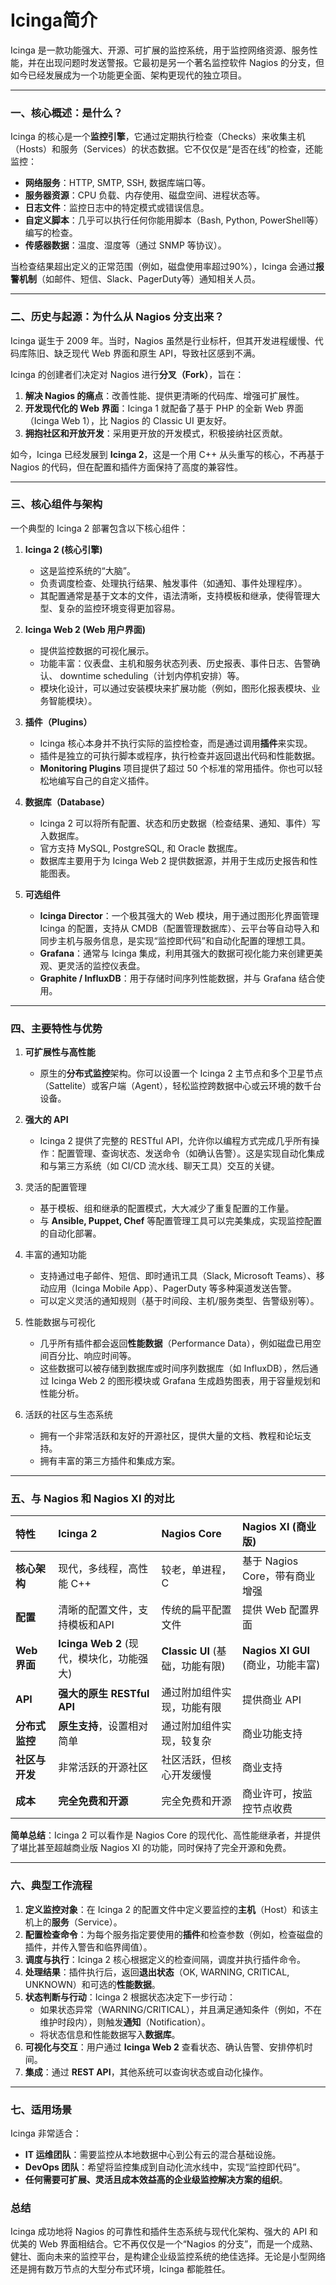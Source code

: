 # Icinga简介

Icinga 是一款功能强大、开源、可扩展的监控系统，用于监控网络资源、服务性能，并在出现问题时发送警报。它最初是另一个著名监控软件 Nagios 的分支，但如今已经发展成为一个功能更全面、架构更现代的独立项目。

---

### 一、核心概述：是什么？

Icinga 的核心是一个**监控引擎**，它通过定期执行检查（Checks）来收集主机（Hosts）和服务（Services）的状态数据。它不仅仅是“是否在线”的检查，还能监控：
*   **网络服务**：HTTP, SMTP, SSH, 数据库端口等。
*   **服务器资源**：CPU 负载、内存使用、磁盘空间、进程状态等。
*   **日志文件**：监控日志中的特定模式或错误信息。
*   **自定义脚本**：几乎可以执行任何你能用脚本（Bash, Python, PowerShell等）编写的检查。
*   **传感器数据**：温度、湿度等（通过 SNMP 等协议）。

当检查结果超出定义的正常范围（例如，磁盘使用率超过90%），Icinga 会通过**报警机制**（如邮件、短信、Slack、PagerDuty等）通知相关人员。

---

### 二、历史与起源：为什么从 Nagios 分支出来？

Icinga 诞生于 2009 年。当时，Nagios 虽然是行业标杆，但其开发进程缓慢、代码库陈旧、缺乏现代 Web 界面和原生 API，导致社区感到不满。

Icinga 的创建者们决定对 Nagios 进行**分叉（Fork）**，旨在：
1.  **解决 Nagios 的痛点**：改善性能、提供更清晰的代码库、增强可扩展性。
2.  **开发现代化的 Web 界面**：Icinga 1 就配备了基于 PHP 的全新 Web 界面（Icinga Web 1），比 Nagios 的 Classic UI 更友好。
3.  **拥抱社区和开放开发**：采用更开放的开发模式，积极接纳社区贡献。

如今，Icinga 已经发展到 **Icinga 2**，这是一个用 C++ 从头重写的核心，不再基于 Nagios 的代码，但在配置和插件方面保持了高度的兼容性。

---

### 三、核心组件与架构

一个典型的 Icinga 2 部署包含以下核心组件：

1.  **Icinga 2 (核心引擎)**
    *   这是监控系统的“大脑”。
    *   负责调度检查、处理执行结果、触发事件（如通知、事件处理程序）。
    *   其配置通常是基于文本的文件，语法清晰，支持模板和继承，使得管理大型、复杂的监控环境变得更加容易。

2.  **Icinga Web 2 (Web 用户界面)**
    *   提供监控数据的可视化展示。
    *   功能丰富：仪表盘、主机和服务状态列表、历史报表、事件日志、告警确认、 downtime  scheduling（计划内停机安排）等。
    *   模块化设计，可以通过安装模块来扩展功能（例如，图形化报表模块、业务智能模块）。

3.  **插件（Plugins）**
    *   Icinga 核心本身并不执行实际的监控检查，而是通过调用**插件**来实现。
    *   插件是独立的可执行脚本或程序，执行检查并返回退出代码和性能数据。
    *   **Monitoring Plugins** 项目提供了超过 50 个标准的常用插件。你也可以轻松地编写自己的自定义插件。

4.  **数据库（Database）**
    *   Icinga 2 可以将所有配置、状态和历史数据（检查结果、通知、事件）写入数据库。
    *   官方支持 MySQL, PostgreSQL, 和 Oracle 数据库。
    *   数据库主要用于为 Icinga Web 2 提供数据源，并用于生成历史报告和性能图表。

5.  **可选组件**
    *   **Icinga Director**：一个极其强大的 Web 模块，用于通过图形化界面管理 Icinga 的配置，支持从 CMDB（配置管理数据库）、云平台等自动导入和同步主机与服务信息，是实现“监控即代码”和自动化配置的理想工具。
    *   **Grafana**：通常与 Icinga 集成，利用其强大的数据可视化能力来创建更美观、更灵活的监控仪表盘。
    *   **Graphite / InfluxDB**：用于存储时间序列性能数据，并与 Grafana 结合使用。

---

### 四、主要特性与优势

1.  **可扩展性与高性能**
    *   原生的**分布式监控**架构。你可以设置一个 Icinga 2 主节点和多个卫星节点（Sattelite）或客户端（Agent），轻松监控跨数据中心或云环境的数千台设备。

2.  **强大的 API**
    *   Icinga 2 提供了完整的 RESTful API，允许你以编程方式完成几乎所有操作：配置管理、查询状态、发送命令（如确认告警）。这是实现自动化集成和与第三方系统（如 CI/CD 流水线、聊天工具）交互的关键。

3. 灵活的配置管理
    *   基于模板、组和继承的配置模式，大大减少了重复配置的工作量。
    *   与 **Ansible, Puppet, Chef** 等配置管理工具可以完美集成，实现监控配置的自动化部署。

4. 丰富的通知功能
    *   支持通过电子邮件、短信、即时通讯工具（Slack, Microsoft Teams）、移动应用（Icinga Mobile App）、PagerDuty 等多种渠道发送告警。
    *   可以定义灵活的通知规则（基于时间段、主机/服务类型、告警级别等）。

5. 性能数据与可视化
    *   几乎所有插件都会返回**性能数据**（Performance Data），例如磁盘已用空间百分比、响应时间等。
    *   这些数据可以被存储到数据库或时间序列数据库（如 InfluxDB），然后通过 Icinga Web 2 的图形模块或 Grafana 生成趋势图表，用于容量规划和性能分析。

6. 活跃的社区与生态系统
    *   拥有一个非常活跃和友好的开源社区，提供大量的文档、教程和论坛支持。
    *   拥有丰富的第三方插件和集成方案。

---

### 五、与 Nagios 和 Nagios XI 的对比

| 特性           | **Icinga 2**                              | **Nagios Core**                 | **Nagios XI** (商业版)             |
| :------------- | :---------------------------------------- | :------------------------------ | :--------------------------------- |
| **核心架构**   | 现代，多线程，高性能 C++                  | 较老，单进程，C                 | 基于 Nagios Core，带有商业增强     |
| **配置**       | 清晰的配置文件，支持模板和API             | 传统的扁平配置文件              | 提供 Web 配置界面                  |
| **Web 界面**   | **Icinga Web 2** (现代，模块化，功能强大) | **Classic UI** (基础，功能有限) | **Nagios XI GUI** (商业，功能丰富) |
| **API**        | **强大的原生 RESTful API**                | 通过附加组件实现，功能有限      | 提供商业 API                       |
| **分布式监控** | **原生支持**，设置相对简单                | 通过附加组件实现，较复杂        | 商业功能支持                       |
| **社区与开发** | 非常活跃的开源社区                        | 社区活跃，但核心开发缓慢        | 商业支持                           |
| **成本**       | **完全免费和开源**                        | 完全免费和开源                  | 商业许可，按监控节点收费           |

**简单总结**：Icinga 2 可以看作是 Nagios Core 的现代化、高性能继承者，并提供了堪比甚至超越商业版 Nagios XI 的功能，同时保持了完全开源和免费。

---

### 六、典型工作流程

1.  **定义监控对象**：在 Icinga 2 的配置文件中定义要监控的**主机**（Host）和该主机上的**服务**（Service）。
2.  **配置检查命令**：为每个服务指定要使用的**插件**和检查参数（例如，检查磁盘的插件，并传入警告和临界阈值）。
3.  **调度与执行**：Icinga 2 核心根据定义的检查间隔，调度并执行插件命令。
4.  **处理结果**：插件执行后，返回**退出状态**（OK, WARNING, CRITICAL, UNKNOWN）和可选的**性能数据**。
5.  **状态判断与行动**：Icinga 2 根据状态决定下一步行动：
    *   如果状态异常（WARNING/CRITICAL），并且满足通知条件（例如，不在维护时段内），则触发**通知**（Notification）。
    *   将状态信息和性能数据写入**数据库**。
6.  **可视化与交互**：用户通过 **Icinga Web 2** 查看状态、确认告警、安排停机时间。
7.  **集成**：通过 **REST API**，其他系统可以查询状态或自动化操作。

---

### 七、适用场景

Icinga 非常适合：
*   **IT 运维团队**：需要监控从本地数据中心到公有云的混合基础设施。
*   **DevOps 团队**：希望将监控集成到自动化流水线中，实现“监控即代码”。
*   **任何需要可扩展、灵活且成本效益高的企业级监控解决方案的组织**。

### 总结

Icinga 成功地将 Nagios 的可靠性和插件生态系统与现代化架构、强大的 API 和优美的 Web 界面相结合。它不再仅仅是一个“Nagios 的分支”，而是一个成熟、健壮、面向未来的监控平台，是构建企业级监控系统的绝佳选择。无论是小型网络还是拥有数万节点的大型分布式环境，Icinga 都能胜任。